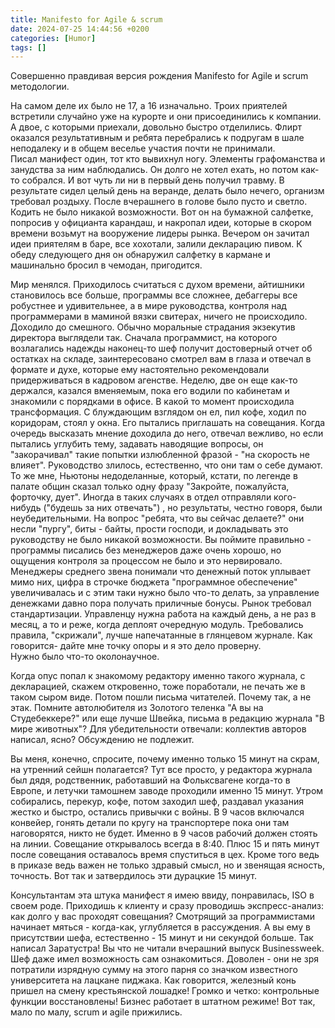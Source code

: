 ```yaml
---
title: Manifesto for Agile & scrum
date: 2024-07-25 14:44:56 +0200
categories: [Humor]
tags: []
---
```


Совершенно правдивая версия рождения Manifesto for Agile и scrum методологии.

На самом деле их было не 17, а 16 изначально.
Троих приятелей встретили случайно уже на курорте и они присоединились к компании.
А двое, с которыми приехали, довольно быстро отделились. Флирт оказался  результативным и ребята перебрались к подругам в шале неподалеку и в общем веселье участия почти не принимали.  
Писал манифест один, тот кто вывихнул ногу. Элементы графоманства и занудства за ним наблюдались. Он долго не хотел ехать, но потом как-то  собрался. И вот чуть ли ни в первый день получил травму. В результате сидел целый день на веранде, делать было нечего, организм требовал роздыху. После вчерашнего в голове было пусто и светло. Кодить не было никакой возможности. Вот он на бумажной салфетке, попросив у официанта карандаш, и накропал идеи, которые в скором времени возьмут на вооружение лидеры рынка.
Вечером он зачитал идеи приятелям в баре,  все хохотали, залили декларацию  пивом.  К обеду следующего дня он   обнаружил салфетку в кармане и машинально бросил в чемодан, пригодится. 

Мир менялся. Приходилось считаться с духом времени, айтишники становилось все больше, программы все сложнее, дебаггеры  все робустнее и удивительнее, а в мире руководства, контроля над  программерами в маминой вязки  свитерах, ничего не происходило. 
Доходило до смешного. Обычно моральные страдания экзекутив директора выглядели так. 
Сначала программист, на которого возлагались надежды наконец-то шеф получит достоверный отчет об остатках на складе,  заинтересовано смотрел вам в глаза и отвечал в формате и духе,  которые ему настоятельно рекомендовали придерживаться  в кадровом агенстве. Неделю, две он еще как-то держался, казался вменяемым, пока его водили по кабинетам  и знакомили с порядками в офисе. В какой то момент происходила трансформация.  С блуждающим взглядом он ел, пил кофе, ходил по коридорам, стоял у окна. Его пытались приглашать на совещания. Когда очередь высказать мнение доходила до него,  отвечал вежливо, но если пытались углубить тему, задавать наводящие вопросы, он "закорачивал" такие попытки излюбленной  фразой - "на скорость не влияет". Руководство злилось, естественно, что они там о себе думают. То же мне, Ньютоны недоделанные, который, кстати, по легенде в палате общин сказал только одну фразу "Закройте, пожалуйста, форточку, дует".
Иногда в таких случаях в отдел отправляли кого-нибудь  ("будешь за них отвечать") , но результаты, честно говоря,  были неубедительными. На вопрос "ребята,  что вы  сейчас делаете?" они несли   "пургу",  биты - байты, прости господи, и докладывать это руководству не было никакой возможности. Вы поймите правильно - программы писались без менеджеров даже очень хорошо, но ощущения контроля за процессом не было и это нервировало.
Менеджеры среднего звена понимали что денежный поток уплывает мимо них, цифра в строчке бюджета  "программное обеспечение" увеличивалась  и с этим таки нужно было что-то делать, за управление денежками давно пора получать приличные бонусы. 
Рынок требовал стандартизации. Управленцу нужна работа на каждый день, а не раз в месяц, а то и реже, когда деплоят очередную модуль. 
Требовались правила,  "скрижали", лучше напечатанные в глянцевом журнале. Как говорится- дайте мне точку опоры и я это дело проверну.  
Нужно было что-то  околонаучное.

Когда опус попал к знакомому редактору именно такого журнала, с декларацией,  скажем откровенно, тоже поработали, не печать же в таком сыром виде. 
Потом пошли письма читателей. Почему так, а не этак. Помните автолюбителя из Золотого теленка "А  вы на Студебеккере?" или еще лучше Швейка, письма в редакцию журнала "В мире животных"?  Для убедительности отвечали: коллектив  авторов написал, ясно? Обсуждению не подлежит. 

Вы меня, конечно, спросите,  почему именно  только 15 минут на скрам, на утренний сейшн полагается?
Тут все просто, у  редактора журнала был дядя, родственник, работавший  на Фольксвагене когда-то в Европе, и летучки тамошнем заводе проходили именно 15 минут. Утром собирались, перекур, кофе, потом заходил шеф, раздавал указания жестко и быстро, остались привычки с войны. В 9 часов включался конвейер, гонять детали по кругу на транспортере пока они там наговорятся, никто не будет. Именно в 9 часов  рабочий должен стоять на линии. Совещание открывалось всегда в 8:40. Плюс 15 и пять минут  после совещания оставалось время спуститься  в цех.
Кроме того ведь в приказе ведь важен не только здравый смысл, но и звенящая ясность, точность. Вот так и затвердилось эти дурацкие 15 минут. 

Консультантам эта штука манифест я имею ввиду, понравилась, ISO  в своем роде. Приходишь к клиенту и сразу проводишь экспресс-анализ: как долго у вас проходят совещания?  Смотрящий за программистами начинает мяться - когда-как, углубляется в рассуждения. А  вы ему в присутствии шефа, естественно - 15  минут и ни секундой больше. Так написал Заратустра!  Вы что не читали вчерашний выпуск  Businessweek. Шеф даже имел возможность сам ознакомиться. Доволен - они не зря потратили изрядную сумму на этого парня со значком известного университета на лацкане пиджака. Как говорится, железный конь пришел на смену крестьянской лошадке!  Громко и четко: контрольные функции восстановлены! Бизнес работает в штатном режиме! 
Вот так, мало по малу, scrum и  agile прижились.
